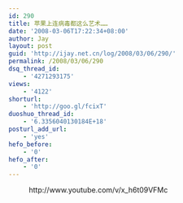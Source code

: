 ```yaml
---
id: 290
title: 苹果上连病毒都这么艺术……
date: '2008-03-06T17:22:34+08:00'
author: Jay
layout: post
guid: 'http://ijay.net.cn/log/2008/03/06/290/'
permalink: /2008/03/06/290
dsq_thread_id:
    - '4271293175'
views:
    - '4122'
shorturl:
    - 'http://goo.gl/fcixT'
duoshuo_thread_id:
    - '6.3356040130184E+18'
posturl_add_url:
    - 'yes'
hefo_before:
    - '0'
hefo_after:
    - '0'
---
```


<!-- wp:embed {"url":"http://www.youtube.com/v/x_h6t09VFMc","type":"rich","providerNameSlug":"嵌入处理程序","responsive":true,"className":"wp-embed-aspect-16-9 wp-has-aspect-ratio"} -->
<figure class="wp-block-embed is-type-rich is-provider-嵌入处理程序 wp-block-embed-嵌入处理程序 wp-embed-aspect-16-9 wp-has-aspect-ratio"><div class="wp-block-embed__wrapper">
http://www.youtube.com/v/x_h6t09VFMc
</div></figure>
<!-- /wp:embed -->